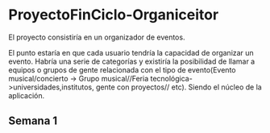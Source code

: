 # ProyectoFinCiclo-Organiceitor

El proyecto consistiría en un organizador de eventos.


El punto estaría en que cada usuario tendría la capacidad de organizar un evento. Habría una serie de categorías y existiría la posibilidad de llamar a equipos o grupos de gente relacionada con el tipo de evento(Evento musical/concierto -> Grupo musical//Feria tecnológica->universidades,institutos, gente con proyectos// etc). Siendo el núcleo de la aplicación.

## Semana 1
